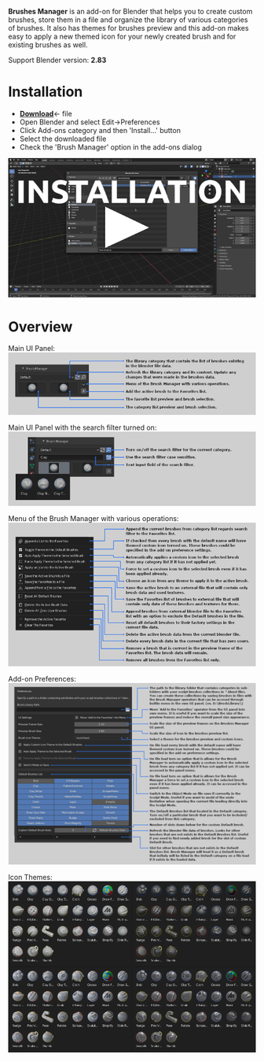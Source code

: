 **Brushes Manager** is an add-on for Blender that helps you to create custom brushes, store them in a file and organize the library of various categories of brushes.
It also has themes for brushes preview and this add-on makes easy to apply a new themed icon for your newly created brush and for existing brushes as well.

Support Blender version: **2.83**

# Installation

- [**Download**](https://github.com/tingjoybits/Brush_Manager/releases/download/1.0.5/Brush_Manager105.zip)<- file
- Open Blender and select Edit->Preferences
- Click Add-ons category and then 'Install...' button
- Select the downloaded file
- Check the 'Brush Manager' option in the add-ons dialog

[![Installation](images/brush_manager_installation640x360.png)](https://drive.google.com/file/d/1eJ54uitBehOi_Xy4-lGUeZvVKPQ0EdO5/preview)

# Overview

Main UI Panel:
![Panel](images/brush_manager_panel.png)

Main UI Panel with the search filter turned on:
![Search](images/brush_manager_search_panel.png)

Menu of the Brush Manager with various operations:
![Menu](images/brush_manager_menu.png)

Add-on Preferences:
![Preferences](images/brush_manager_preferences.png)

Icon Themes:
![Themes](images/brush_manager_themes.png)
